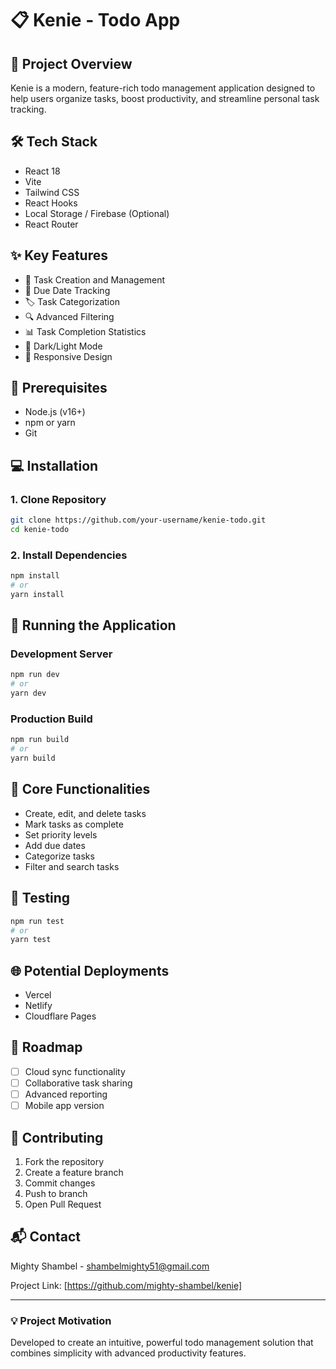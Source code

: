 # 📋 Kenie - Todo App

## 🚀 Project Overview
Kenie is a modern, feature-rich todo management application designed to help users organize tasks, boost productivity, and streamline personal task tracking.

## 🛠 Tech Stack
- React 18
- Vite
- Tailwind CSS
- React Hooks
- Local Storage / Firebase (Optional)
- React Router

## ✨ Key Features
- 🎯 Task Creation and Management
- 📅 Due Date Tracking
- 🏷️ Task Categorization
- 🔍 Advanced Filtering
- 📊 Task Completion Statistics
- 🌙 Dark/Light Mode
- 📱 Responsive Design

## 🔧 Prerequisites
- Node.js (v16+)
- npm or yarn
- Git

## 💻 Installation

### 1. Clone Repository
```bash
git clone https://github.com/your-username/kenie-todo.git
cd kenie-todo
```

### 2. Install Dependencies
```bash
npm install
# or
yarn install
```

## 🚀 Running the Application

### Development Server
```bash
npm run dev
# or
yarn dev
```

### Production Build
```bash
npm run build
# or
yarn build
```

## 🌟 Core Functionalities
- Create, edit, and delete tasks
- Mark tasks as complete
- Set priority levels
- Add due dates
- Categorize tasks
- Filter and search tasks

## 🧪 Testing
```bash
npm run test
# or
yarn test
```

## 🌐 Potential Deployments
- Vercel
- Netlify
- Cloudflare Pages

## 🔮 Roadmap
- [ ] Cloud sync functionality
- [ ] Collaborative task sharing
- [ ] Advanced reporting
- [ ] Mobile app version

## 🤝 Contributing
1. Fork the repository
2. Create a feature branch
3. Commit changes
4. Push to branch
5. Open Pull Request


## 📬 Contact
Mighty Shambel - shambelmighty51@gmail.com

Project Link: [https://github.com/mighty-shambel/kenie]

---

### 💡 Project Motivation
Developed to create an intuitive, powerful todo management solution that combines simplicity with advanced productivity features.
